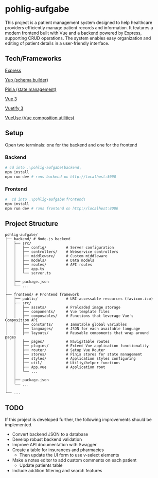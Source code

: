 # pohlig-aufgabe

This project is a patient management system designed to help healthcare providers efficiently manage patient records and information. It features a modern frontend built with Vue and a backend powered by Express, supporting CRUD operations. The system enables easy organization and editing of patient details in a user-friendly interface.

## Tech/Frameworks

[Express](https://expressjs.com/)

[Yup (schema builder)](https://github.com/jquense/yup)

[Pinia (state management)](https://pinia.vuejs.org/)

[Vue 3](https://vuejs.org/)

[Vuetify 3](https://next.vuetifyjs.com/en/)

[VueUse (Vue composition utilities)](https://vueuse.org/)

## Setup

Open two terminals:  one for the backend and one for the frontend

### Backend

```bash
# cd into .\pohlig-aufgabe\backend\
npm install
npm run dev # runs backend on http://localhost:5000
```

### Frontend

```bash
#  cd into .\pohlig-aufgabe\frontend\
npm install
npm run dev # runs frontend on http://localhost:8080
```

## Project Structure
```
pohlig-aufgabe/
├── backend/ # Node.js backend
│   ├── src/
│   │   ├── config/         # Server configuration
│   │   ├── controllers/    # Webservice controllers
│   │   ├── middleware/     # Custom middleware
│   │   ├── models/         # Data models
│   │   ├── routes/         # API routes
│   │   ├── app.ts
│   │   └── server.ts
│   │
│   ├── package.json
│   └── ...
│
├── frontend/ # Frontend framework
│   ├── public/             # URI-accessable resources (favicon.ico)
│   ├── src/
│   │   ├── assets/         # Preloaded image storage
│   │   ├── components/     # Vue template files
│   │   ├── composables/    # Functions that leverage Vue's Composition API
│   │   ├── constants/      # Immutable global variables
│   │   ├── languages/      # JSON for each available language
│   │   ├── layouts/        # Reusable components that wrap around pages
│   │   ├── pages/          # Navigatable routes
│   │   ├── plugins/        # Extend Vue application functionality
│   │   ├── router/         # Setup Vue Router
│   │   ├── stores/         # Pinia stores for state management
│   │   ├── styles/         # Application styles configuring
│   │   ├── util/           # Utiliy/helper functions
│   │   ├── App.vue         # Application root
│   │   └── ...
│   │
│   ├── package.json
│   └── ...
│
└── ... 
```

## TODO

If this project is developed further, the following improvements should be implemented.

- Convert backend JSON to a database
- Develop robust backend validation
- Improve API documentation with Swagger
- Create a table for insurances and pharmacies
  - Then update the UI form to use v-select elements
- Make a notes editor to add custom comments on each patient
  - Update patients table
- Include addition filtering and search features